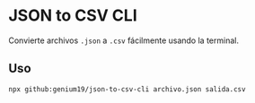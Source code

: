 # JSON to CSV CLI

Convierte archivos `.json` a `.csv` fácilmente usando la terminal.

## Uso

```bash
npx github:genium19/json-to-csv-cli archivo.json salida.csv
